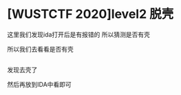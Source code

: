 # [WUSTCTF 2020]level2 脱壳

这里我们发现ida打开后是有报错的 所以猜测是否有壳

所以我们去看看是否有壳



<img src="https://i-blog.csdnimg.cn/blog_migrate/a10bab840323e05527f45b00293db165.png" alt="" style="max-height:227px; box-sizing:content-box;" />


发现去壳了

然后再放到IDA中看即可



<img src="https://i-blog.csdnimg.cn/blog_migrate/92ee4576db47dd4da8ee7c9a911a02c1.png" alt="" style="max-height:186px; box-sizing:content-box;" />
